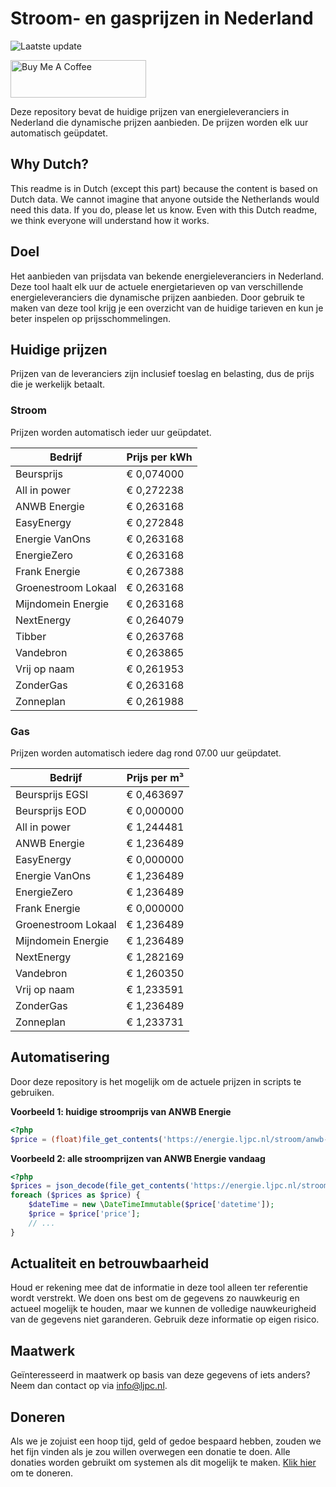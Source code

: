 # Stroom- en gasprijzen in Nederland

![Laatste update](https://img.shields.io/badge/laatste%20update-2023--10--13%2020%3A00%20CET-brightgreen)

<a href="https://www.buymeacoffee.com/Lars-" target="_blank"><img src="https://cdn.buymeacoffee.com/buttons/v2/default-orange.png" alt="Buy Me A Coffee" height="60" style="height: 60px !important;width: 217px !important;" ></a>

Deze repository bevat de huidige prijzen van energieleveranciers in Nederland die dynamische prijzen aanbieden. De prijzen worden elk uur automatisch geüpdatet.

## Why Dutch?

This readme is in Dutch (except this part) because the content is based on Dutch data. We cannot imagine that anyone outside the Netherlands would need this data. If you do, please let us know. Even with this Dutch readme, we think
everyone will understand how it works.

## Doel

Het aanbieden van prijsdata van bekende energieleveranciers in Nederland. Deze tool haalt elk uur de actuele energietarieven op van verschillende energieleveranciers die dynamische prijzen aanbieden. Door gebruik te maken van deze tool
krijg je een overzicht van de huidige tarieven en kun je beter inspelen op prijsschommelingen.

## Huidige prijzen

Prijzen van de leveranciers zijn inclusief toeslag en belasting, dus de prijs die je werkelijk betaalt.

### Stroom

Prijzen worden automatisch ieder uur geüpdatet.

 Bedrijf | Prijs per kWh 
---------|---------------
Beursprijs | € 0,074000
All in power | € 0,272238
ANWB Energie | € 0,263168
EasyEnergy | € 0,272848
Energie VanOns | € 0,263168
EnergieZero | € 0,263168
Frank Energie | € 0,267388
Groenestroom Lokaal | € 0,263168
Mijndomein Energie | € 0,263168
NextEnergy | € 0,264079
Tibber | € 0,263768
Vandebron | € 0,263865
Vrij op naam | € 0,261953
ZonderGas | € 0,263168
Zonneplan | € 0,261988


### Gas

Prijzen worden automatisch iedere dag rond 07.00 uur geüpdatet.

 Bedrijf | Prijs per m³ 
---------|--------------
Beursprijs EGSI | € 0,463697
Beursprijs EOD | € 0,000000
All in power | € 1,244481
ANWB Energie | € 1,236489
EasyEnergy | € 0,000000
Energie VanOns | € 1,236489
EnergieZero | € 1,236489
Frank Energie | € 0,000000
Groenestroom Lokaal | € 1,236489
Mijndomein Energie | € 1,236489
NextEnergy | € 1,282169
Vandebron | € 1,260350
Vrij op naam | € 1,233591
ZonderGas | € 1,236489
Zonneplan | € 1,233731


## Automatisering

Door deze repository is het mogelijk om de actuele prijzen in scripts te gebruiken.

**Voorbeeld 1: huidige stroomprijs van ANWB Energie**

```php
<?php
$price = (float)file_get_contents('https://energie.ljpc.nl/stroom/anwb-energie-nu.txt');

```

**Voorbeeld 2: alle stroomprijzen van ANWB Energie vandaag**

```php
<?php
$prices = json_decode(file_get_contents('https://energie.ljpc.nl/stroom/all-in-power-vandaag.json'),true);
foreach ($prices as $price) {
    $dateTime = new \DateTimeImmutable($price['datetime']);
    $price = $price['price'];
    // ...
}
```

## Actualiteit en betrouwbaarheid

Houd er rekening mee dat de informatie in deze tool alleen ter referentie wordt verstrekt. We doen ons best om de gegevens zo nauwkeurig en actueel mogelijk te houden, maar we kunnen de volledige nauwkeurigheid van de gegevens niet
garanderen. Gebruik deze informatie op eigen risico.

## Maatwerk

Geïnteresseerd in maatwerk op basis van deze gegevens of iets anders? Neem dan contact op
via [info@ljpc.nl](mailto:info@ljpc.nl?subject=Energie%20prijzen).

## Doneren

Als we je zojuist een hoop tijd, geld of gedoe bespaard hebben, zouden we het fijn vinden als je zou willen overwegen een
donatie te doen. Alle donaties worden gebruikt om systemen als dit mogelijk te
maken. [Klik hier](https://www.buymeacoffee.com/Lars-) om te doneren.
